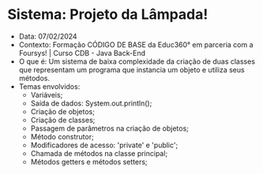# Sistema: Projeto da Lâmpada!
- Data: 07/02/2024
- Contexto: Formação CÓDIGO DE BASE da Educ360° em parceria com a Foursys! | Curso CDB - Java Back-End
- O que é: Um sistema de baixa complexidade da criação de duas classes que representam um programa que instancia um objeto e utiliza seus métodos.
- Temas envolvidos:
  - Variáveis;
  - Saída de dados: System.out.println();
  - Criação de objetos;
  - Criação de classes;
  - Passagem de parâmetros na criação de objetos;
  - Método construtor;
  - Modificadores de acesso: 'private' e 'public';
  - Chamada de métodos na classe principal;
  - Métodos getters e métodos setters;
